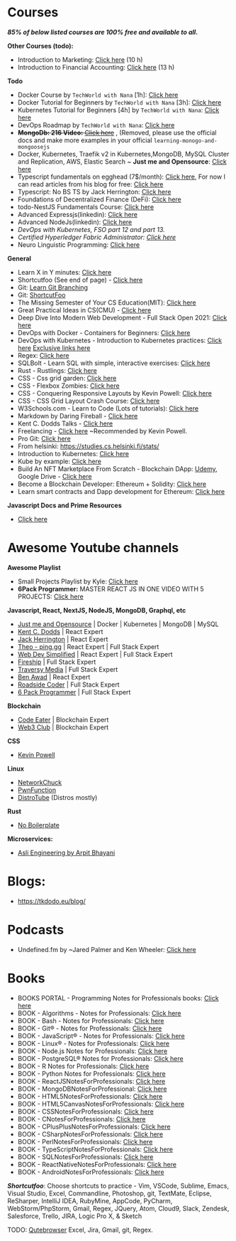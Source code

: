 # Courses

***85% of below listed courses are 100% free and available to all.***

**Other Courses (todo):**
- Introduction to Marketing: [Click here](https://in.coursera.org/learn/wharton-marketing) (10 h)
- Introduction to Financial Accounting: [Click here](https://www.coursera.org/learn/wharton-accounting) (13 h)

**Todo**
- Docker Course by `TechWorld with Nana` [1h]: [Click here](https://youtu.be/pg19Z8LL06w)
- Docker Tutorial for Beginners by `TechWorld with Nana` [3h]: [Click here](https://youtu.be/3c-iBn73dDE)
- Kubernetes Tutorial for Beginners [4h] by `TechWorld with Nana`: [Click here](https://youtu.be/X48VuDVv0do)
- DevOps Roadmap by `TechWorld with Nana`: [Click here](https://youtu.be/G_nVMUtaqCk)
- ~~**MongoDb: 216 Video:** [Click here](https://www.youtube.com/playlist?list=PL3NS2RZMnkWCpw-zo_7KLdMRGXCD0OMR7)~~ , (Removed, please use the official docs and make more examples in your official `learning-monogo-and-mongoosejs` 
- Docker, Kubernetes, Traefik v2 in Kubernetes,MongoDB, MySQL Cluster and Replication,  AWS, Elastic Search ~ **Just me and Opensource**: [Click here](https://www.youtube.com/@justmeandopensource/playlists)
- Typescript fundamentals on egghead (7$/month): [Click here](https://egghead.io/lessons/typescript-use-the-optional-chaining-operator-in-typescript), For now I can read articles from his blog for free: [Click here](https://mariusschulz.com/blog)
- Typescript: No BS TS by Jack Herrington: [Click here](https://www.youtube.com/playlist?list=PLNqp92_EXZBJYFrpEzdO2EapvU0GOJ09n)
- Foundations of Decentralized Finance (DeFi): [Click here](https://www.linkedin.com/learning/foundations-of-decentralized-finance-defi)
- todo-NestJS Fundamentals Course: [Click here](https://courses.nestjs.com/)
- Advanced Expressjs(linkedin): [Click here](https://www.linkedin.com/learning/advanced-express)
- Advanced NodeJs(linkedin): [Click here](https://www.linkedin.com/learning/advanced-node-js)
- *DevOps with Kubernetes, FSO part 12 and part 13.*
- *Certified Hyperledger Fabric Administrator: [Click here](https://training.linuxfoundation.org/certification/certified-hyperledger-fabric-administrator-chfa/)*
- Neuro Linguistic Programming: [Click here](https://www.udemy.com/topic/neuro-linguistic-programming/)

**General**

- Learn X in Y minutes: [Click here](https://learnxinyminutes.com/)
- Shortcutfoo (See end of page) - [Click here](https://www.shortcutfoo.com/)
- Git: [Learn Git Branching](https://learngitbranching.js.org/)
- Git: [ShortcutFoo](https://www.shortcutfoo.com/app/dojos/git)
- The Missing Semester of Your CS Education(MIT): [Click here](https://missing.csail.mit.edu/)
- Great Practical Ideas in CS(CMU) - [Click here](https://www.cs.cmu.edu/~15131/f17/)
- Deep Dive Into Modern Web Development - Full Stack Open 2021: [Click here](https://fullstackopen.com/en/)
- DevOps with Docker - Containers for Beginners: [Click here](https://devopswithdocker.com/)
- DevOps with Kubernetes - Introduction to Kubernetes practices: [Click here](https://devopswithkubernetes.com/) [Exclusive links here](dwk-exclusive-links.md)
- Regex: [Click here](https://regexone.com/)
- SQLBolt - Learn SQL with simple, interactive exercises: [Click here](https://sqlbolt.com/)
- Rust - Rustlings: [Click here](https://github.com/rust-lang/rustlings)
- CSS - Css grid garden: [Click here](https://cssgridgarden.com/)
- CSS - Flexbox Zombies: [Click here](https://mastery.games/flexboxzombies/)
- CSS - Conquering Responsive Layouts by Kevin Powell: [Click here](https://courses.kevinpowell.co/conquering-responsive-layouts)
- CSS - CSS Grid Layout Crash Course: [Click here](https://www.youtube.com/watch?v=jV8B24rSN5o)
- W3Schools.com - Learn to Code (Lots of tutorials): [Click here](https://www.w3schools.com/)
- Markdown by Daring Fireball - [Click here](https://daringfireball.net/projects/markdown/)
- Kent C. Dodds Talks - [Click here](https://www.youtube.com/playlist?list=PLV5CVI1eNcJgNqzNwcs4UKrlJdhfDjshf)
- Freelancing - [Click here](https://studywebdevelopment.com/freelancing.html?affiliate_id=406680691) ~Recommended by Kevin Powell.
- Pro Git: [Click here](https://git-scm.com/book/en/v2)
- From helsinki: https://studies.cs.helsinki.fi/stats/
- Introduction to Kubernetes: [Click here](https://www.edx.org/course/introduction-to-kubernetes)
- Kube by example: [Click here](https://kubebyexample.com/)
- Build An NFT Marketplace From Scratch - Blockchain DApp: [Udemy](https://www.udemy.com/course/build-an-nft-marketplace-from-scratch-blockchain-dapp/), Google Drive - [ Click here](https://drive.google.com/drive/folders/1o7eExDuepyTlyMUeospr1epx-xF9ELM9)
- Become a Blockchain Developer: Ethereum + Solidity: [Click here](https://www.udemy.com/course/jpcourses-ethereum-smart-contract-programming-with-solidity-project)
- Learn smart contracts and Dapp development for Ethereum: [Click here](https://pro.eattheblocks.com/p/6-figure-blockchain-developerLearn)

**Javascript Docs and Prime Resources**

- [Click here](prime-resources-js.md)

# Awesome Youtube channels

**Awesome Playlist**
- Small Projects Playlist by Kyle: [Click here](https://www.youtube.com/playlist?list=PLZlA0Gpn_vH8DWL14Wud_m8NeNNbYKOkj)
- **6Pack Programmer:** MASTER REACT JS IN ONE VIDEO WITH 5 PROJECTS: [Click here](https://www.youtube.com/watch?v=b50zSyLiCYQ)

**Javascript, React, NextJS, NodeJS, MongoDB, Graphql, etc**
  - [Just me and Opensource](https://www.youtube.com/@justmeandopensource/playlists) \| Docker \| Kubernetes \| MongoDB \| MySQL
  - [Kent C. Dodds](https://www.youtube.com/c/KentCDodds-vids) \| React Expert
  - [Jack Herrington](https://www.youtube.com/c/JackHerrington) \| React Expert
  - [Theo - ping․gg](https://www.youtube.com/c/TheoBrowne1017) \| React Expert \| Full Stack Expert
  - [Web Dev Simplified](https://www.youtube.com/c/WebDevSimplified) \| React Expert \| Full Stack Expert
  - [Fireship](https://www.youtube.com/c/Fireship) \| Full Stack Expert
  - [Traversy Media](https://www.youtube.com/c/TraversyMedia) \| Full Stack Expert
  - [Ben Awad](https://www.youtube.com/c/BenAwad97) \| React Expert
  - [Roadside Coder](https://www.youtube.com/@RoadsideCoder) \| Full Stack Expert
  - [6 Pack Programmer](https://www.youtube.com/channel/UCO7afj9AUo0zV69pqEYhcjw) \| Full Stack Expert

**Blockchain**
  - [Code Eater](https://www.youtube.com/c/CodeEater21) \| Blockchain Expert
  - [Web3 Club](https://www.youtube.com/channel/UCJbA7dA_YPbnef0vEBFuhKQ/videos) \| Blockchain Expert

**CSS**
- [Kevin Powell](https://www.youtube.com/kepowob)

**Linux**
  - [NetworkChuck ](https://www.youtube.com/c/NetworkChuck)
  - [PwnFunction](https://www.youtube.com/channel/UCW6MNdOsqv2E9AjQkv9we7A)
  - [DistroTube](https://www.youtube.com/c/DistroTube) (Distros mostly)

**Rust**
- [No Boilerplate](https://www.youtube.com/c/NoBoilerplate)

**Microservices:**
- [Asli Engineering by Arpit Bhayani](https://www.youtube.com/@AsliEngineering)

# Blogs:

- https://tkdodo.eu/blog/

# Podcasts

- Undefined.fm by ~Jared Palmer and Ken Wheeler: [Click here](https://undefined.fm/)

# Books

- BOOKS PORTAL - Programming Notes for Professionals books: [Click here](https://goalkicker.com/)
- BOOK - Algorithms - Notes for Professionals: [Click here](https://sahilrajput03.github.io/AlgorithmsNotesForProfessionals.pdf)
- BOOK - Bash - Notes for Professionals: [Click here](https://sahilrajput03.github.io/BashNotesForProfessionals.pdf)
- BOOK - Git® - Notes for Professionals: [Click here](https://sahilrajput03.github.io/GitNotesForProfessionals.pdf)
- BOOK - JavaScript® - Notes for Professionals: [Click here](https://sahilrajput03.github.io/JavaScriptNotesForProfessionals.pdf)
- BOOK - Linux® - Notes for Professionals: [Click here](https://sahilrajput03.github.io/LinuxNotesForProfessionals.pdf)
- BOOK - Node.js Notes for Professionals: [Click here](https://sahilrajput03.github.io/NodeJSNotesForProfessionals.pdf)
- BOOK - PostgreSQL® Notes for Professionals: [Click here](https://sahilrajput03.github.io/PostgreSQLNotesForProfessionals.pdf)
- BOOK - R Notes for Professionals: [Click here](https://sahilrajput03.github.io/RNotesForProfessionals.pdf)
- BOOK - Python Notes for Professionals: [Click here](https://sahilrajput03.github.io/PythonNotesForProfessionals.pdf)
- BOOK - ReactJSNotesForProfessionals: [Click here](https://sahilrajput03.github.io/ReactJSNotesForProfessionals.pdf)
- BOOK - MongoDBNotesForProfessional: [Click here](https://sahilrajput03.github.io/MongoDBNotesForProfessionals.pdf)
- BOOK - HTML5NotesForProfessionals: [Click here](https://sahilrajput03.github.io/HTML5NotesForProfessionals.pdf)
- BOOK - HTML5CanvasNotesForProfessionals: [Click here](https://sahilrajput03.github.io/HTML5CanvasNotesForProfessionals.pdf)
- BOOK - CSSNotesForProfessionals: [Click here](https://sahilrajput03.github.io/CSSNotesForProfessionals.pdf)
- BOOK - CNotesForProfessionals: [Click here](https://sahilrajput03.github.io/CNotesForProfessionals.pdf)
- BOOK - CPlusPlusNotesForProfessionals: [Click here](https://sahilrajput03.github.io/CPlusPlusNotesForProfessionals.pdf)
- BOOK - CSharpNotesForProfessionals: [Click here](https://sahilrajput03.github.io/CSharpNotesForProfessionals.pdf)
- BOOK - PerlNotesForProfessionals: [Click here](https://sahilrajput03.github.io/PerlNotesForProfessionals.pdf)
- BOOK - TypeScriptNotesForProfessionals: [Click here](https://sahilrajput03.github.io/TypeScriptNotesForProfessionals.pdf)
- BOOK - SQLNotesForProfessionals: [Click here](https://sahilrajput03.github.io/SQLNotesForProfessionals.pdf)
- BOOK - ReactNativeNotesForProfessionals: [Click here](https://sahilrajput03.github.io/ReactNativeNotesForProfessionals.pdf)
- BOOK - AndroidNotesForProfessionals: [Click here](https://sahilrajput03.github.io/AndroidNotesForProfessionals.pdf)

***Shortcutfoo***: Choose shortcuts to practice - Vim, VSCode, Sublime, Emacs, Visual Studio, Excel, Commandline, Photoshop, git, TextMate, Eclipse, ReSharper, IntelliJ IDEA, RubyMine, AppCode, PyCharm, WebStorm/PhpStorm, Gmail, Regex, JQuery, Atom, Cloud9, Slack, Zendesk, Salesforce, Trello, JIRA, Logic Pro X, & Sketch

TODO: [Qutebrowser](https://www.shortcutfoo.com/app/dojos/qutebrowser/learn) Excel, Jira, Gmail, git, Regex.
